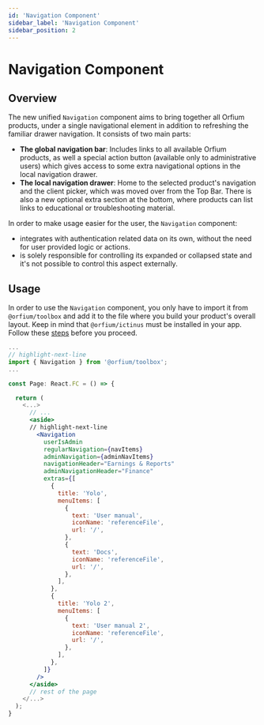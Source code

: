 ```yaml
---
id: 'Navigation Component'
sidebar_label: 'Navigation Component'
sidebar_position: 2
---
```


# Navigation Component

## Overview

The new unified `Navigation` component aims to bring together all Orfium products, under a single navigational element in
addition to refreshing the familiar drawer navigation.
It consists of two main parts:

- **The global navigation bar**: Includes links to all available Orfium products, as well a special action button (available only to administrative users) which gives access to some extra navigational options in the local navigation drawer.
- **The local navigation drawer**: Home to the selected product's navigation and the client picker, which was moved over from the Top Bar. There is also a new optional extra section at the bottom, where products can list links to educational or troubleshooting material.

In order to make usage easier for the user, the `Navigation` component:
* integrates with authentication related data on its own, without the need for user provided logic or actions.
* is solely responsible for controlling its expanded or collapsed state and it's not possible to control this aspect externally.

## Usage

In order to use the `Navigation` component, you only have to import it from `@orfium/toolbox` and add it to the file where you build your product's overall layout.
Keep in mind that `@orfium/ictinus` must be installed in your app. Follow these [steps](https://ictinus.herokuapp.com/?path=/story/guide-getting-started--page) before you proceed.

```jsx
...
// highlight-next-line
import { Navigation } from '@orfium/toolbox';
...

const Page: React.FC = () => {

  return (
    <...>
      // ...
      <aside>
      // highlight-next-line
        <Navigation
          userIsAdmin
          regularNavigation={navItems}
          adminNavigation={adminNavItems}
          navigationHeader="Earnings & Reports"
          adminNavigationHeader="Finance"
          extras={[
            {
              title: 'Yolo',
              menuItems: [
                {
                  text: 'User manual',
                  iconName: 'referenceFile',
                  url: '/',
                },
                {
                  text: 'Docs',
                  iconName: 'referenceFile',
                  url: '/',
                },
              ],
            },
            {
              title: 'Yolo 2',
              menuItems: [
                {
                  text: 'User manual 2',
                  iconName: 'referenceFile',
                  url: '/',
                },
              ],
            },
          ]}
        />
      </aside>
      // rest of the page
    </...>
  );
}
```

